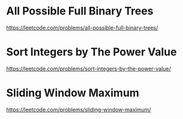# All Possible Full Binary Trees
https://leetcode.com/problems/all-possible-full-binary-trees/

# Sort Integers by The Power Value
https://leetcode.com/problems/sort-integers-by-the-power-value/

# Sliding Window Maximum
https://leetcode.com/problems/sliding-window-maximum/